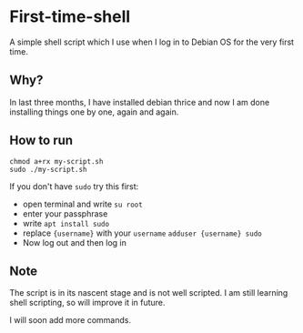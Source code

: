 # First-time-shell
A simple shell script which I use when I log in to Debian OS for the very first time.

## Why?
In last three months, I have installed debian thrice and now I am done installing things one by one, again and again. 

## How to run
```
chmod a+rx my-script.sh
sudo ./my-script.sh
```
If you don't have `sudo` try this first:

 - open terminal and write `su root`
 - enter your passphrase
 - write `apt install sudo`
 - replace `{username}` with your `username` `adduser {username} sudo`
 - Now log out and then log in

## Note
The script is in its nascent stage and is not well scripted. I am still learning shell scripting, so will improve it in future.

I will soon add more commands.
